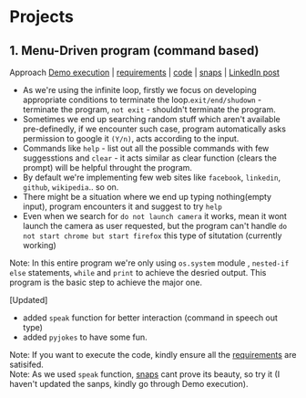 # Projects
## 1. Menu-Driven program (command based)   
Approach [Demo execution](https://github.com/AdicherlaVenkataSai/iiec-python/blob/master/projects/1.%20Menu-Driven(commands%20based)/Demo%20execution.mp4) | [requirements](https://github.com/AdicherlaVenkataSai/iiec-python/blob/master/projects/1.%20Menu-Driven(commands%20based)/requirements.txt) | [code](https://github.com/AdicherlaVenkataSai/iiec-python/blob/master/projects/1.%20Menu-Driven(commands%20based)/tau.py) | [snaps](https://github.com/AdicherlaVenkataSai/iiec-python/tree/master/projects/1.%20Menu-Driven(commands%20based)/snaps) | [LinkedIn post](https://www.linkedin.com/posts/activity-6702170190412705792-55cH)    

-  As we're using the infinite loop, firstly we focus on developing appropriate conditions to terminate the loop.`exit/end/shudown` - terminate the program, `not exit` - shouldn't terminate the program.
-  Sometimes we end up searching random stuff which aren't available pre-definedly, if we encounter such case, program automatically asks permission to google it `(Y/n)`, acts according to the input.
-  Commands like `help` - list out all the possible commands with few suggesstions and `clear` - it acts similar as clear function (clears the prompt) will be helpful throught the program.
-  By default we're implementing few web sites like `facebook`, `linkedin`, `github`, `wikipedia`.. so on.
-  There  might be a situation where we end up typing nothing(empty input), program encounters it and suggest to try `help`
-  Even when we search for `do not launch camera` it works, mean it wont launch the camera as user requested, but the program can't handle `do not start chrome but start firefox` this type of situtation (currently working)    

Note: In this entire program we're only using `os.system` module , `nested-if else` statements, `while` and `print`  to achieve the desried output. This program is the basic step to achieve the major one.

[Updated]
-  added `speak` function for better interaction (command in speech out type)
-  added `pyjokes` to have some fun.

Note: If you want to execute the code, kindly ensure all the [requirements](https://github.com/AdicherlaVenkataSai/iiec-python/blob/master/projects/1.%20Menu-Driven(commands%20based)/requirements.txt) are satisifed.   
Note: As we used `speak` function, [snaps](https://github.com/AdicherlaVenkataSai/iiec-python/tree/master/projects/1.%20Menu-Driven(commands%20based)/snaps) cant prove its beauty, so try it (I haven't updated the sanps, kindly go through Demo execution).


